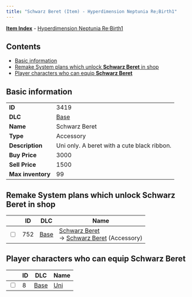 ```yaml
---
title: "Schwarz Beret (Item) - Hyperdimension Neptunia Re;Birth1"
---
```


[**Item Index**](/neptunia/rb1/item/index.html) - [Hyperdimension Neptunia Re;Birth1](/neptunia/rb1)

## Contents

- [Basic information](#basic-information)
- [Remake System plans which unlock **Schwarz Beret** in shop](#remake-system-plans-which-unlock-schwarz-beret-in-shop)
- [Player characters who can equip **Schwarz Beret**](#player-characters-who-can-equip-schwarz-beret)

## Basic information

|   |   |
| -- | -- |
| **ID** | 3419 |
| **DLC** | [Base](/neptunia/rb1/dlc/1-base.html) |
| **Name** | Schwarz Beret |
| **Type** | Accessory |
| **Description** | Uni only. A beret with a cute black ribbon. |
| **Buy Price** | 3000 |
| **Sell Price** | 1500 |
| **Max inventory** | 99 |


## Remake System plans which unlock **Schwarz Beret** in shop

|    | ID | DLC | Name |
| -- | -- | --- | ---- |
| <input type="checkbox" id="rb1-remake-1-752" class="trackbox" /> | 752 | [Base](/neptunia/rb1/dlc/1-base.html) | [Schwarz Beret](/neptunia/rb1/remake/1-752-schwarz-beret.html)<br /> → [Schwarz Beret](/neptunia/rb1/item/1-3419-schwarz-beret.html) (Accessory) |


## Player characters who can equip **Schwarz Beret**

|    | ID | DLC | Name |
| -- | -- | --- | ---- |
| <input type="checkbox" id="rb1-player-1-8" class="trackbox" /> | 8 | [Base](/neptunia/rb1/dlc/1-base.html) | [Uni](/neptunia/rb1/player/1-8-uni.html) |
